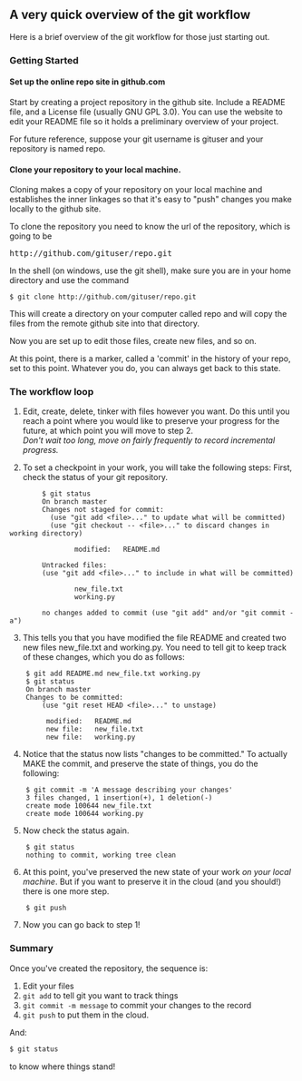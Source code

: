 ## A very quick overview of the git workflow

Here is a brief overview of the git workflow for those just starting out.

### Getting Started

#### Set up the online repo site in github.com

Start by creating a project repository in the github site.  Include a README file,
and a License file (usually GNU GPL 3.0).  You can use the website to edit your README
file so it holds a preliminary overview of your project.

For future reference, suppose your git username is gituser and your repository is named
repo.

#### Clone your repository to your local machine.

Cloning makes a copy of your repository on your local machine and establishes the inner
linkages so that it's easy to "push" changes you make locally to the github site.

To clone the repository you need to know the url of the repository, which is going to be
<pre>
http://github.com/gituser/repo.git
</pre>

In the shell (on windows, use the git shell), make sure you are in your home directory and use the command 
```
$ git clone http://github.com/gituser/repo.git
```

This will create a directory on your computer called repo and will copy the files from the remote github site
into that directory.

Now you are set up to edit those files, create new files, and so on.

At this point, there is a marker, called a 'commit' in the history of your repo, set to this point.
Whatever you do, you can always get back to this state.

### The workflow loop

1.  Edit, create, delete, tinker with files however you want.  Do this until you reach a point where you would
    like to preserve your progress for the future, at which point you will move to step 2.   
    *Don't wait too long, move on fairly frequently to record incremental progress.*

2.  To set a checkpoint in your work, you will take the following steps:
    First, check the status of your git repository.
        
```
        $ git status
        On branch master
        Changes not staged for commit:
          (use "git add <file>..." to update what will be committed)
          (use "git checkout -- <file>..." to discard changes in working directory)

                modified:   README.md

        Untracked files:
        (use "git add <file>..." to include in what will be committed)

                new_file.txt
                working.py

        no changes added to commit (use "git add" and/or "git commit -a")
```

3. This tells you that you have modified the file README and created two new files new_file.txt and working.py.  You need to tell git to keep track of these changes, which you do as follows:

```
    $ git add README.md new_file.txt working.py
    $ git status
    On branch master
    Changes to be committed:
        (use "git reset HEAD <file>..." to unstage)

         modified:   README.md
         new file:   new_file.txt
         new file:   working.py
```

4. Notice that the status now lists "changes to be committed."  To actually MAKE the commit,
and preserve the state of things, you do the following:

```
    $ git commit -m 'A message describing your changes'
    3 files changed, 1 insertion(+), 1 deletion(-)
    create mode 100644 new_file.txt
    create mode 100644 working.py
```

5. Now check the status again.

```
    $ git status
    nothing to commit, working tree clean
```

6. At this point, you've preserved the new state of your work *on your local machine*.  But if you
want to preserve it in the cloud (and you should!) there is one more step.

```
    $ git push
```

7. Now you can go back to step 1!

### Summary

Once you've created the repository, the sequence is:
1. Edit your files
2. ```git add``` to tell git you want to track things
3. ```git commit -m message``` to commit your changes to the record
4. ```git push``` to put them in the cloud.

And:
```bash
$ git status
```
to know where things stand!